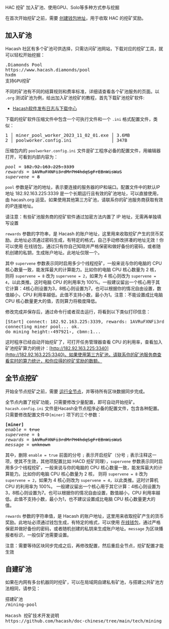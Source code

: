 HAC 挖矿
加入矿池、使用GPU、Solo等多种方式参与挖掘






在首次开始挖矿之前，需要 [创建钱包地址](https://wallet.hacash.org?lang=[:=lang.useset:])，用于收取 HAC 的挖矿奖励。


<a name="pool"></a>

## 加入矿池

Hacash 社区有多个矿池可供选择，只需访问矿池网站，下载对应的挖矿工具，就可以轻松开始挖掘：

<pre class="links">
.Diamonds Pool
https://www.hacash.diamonds/pool
hxdm
支持GPU挖矿
</pre>

不同的矿池有不同的结算规则和费率标准，详细请查看各个矿池服务的页面。以 `.org` 测试矿池为例，给出加入矿池挖矿的教程，首先下载矿池挖矿软件:

- [Hacash软件发布日志与下载中心](https://github.com/hacash/miner/releases)

下载的挖矿软件压缩文件中包含一个可执行文件和一个 `.ini` 格式配置文件，类似：

<pre class="log">
1 │ miner_pool_worker_2023_11_02_01.exe │ 3.6MB
2 │ poolworker.config.ini               │ 347B
</pre>

压缩包内的 `poolworker.config.ini` 文件是矿工程序必备的配置文件，用编辑器打开，可看到内部内容为：


<pre class="log cnf">
<i>pool</i> = <s>182.92.163.225:3339</s>
<i>rewards</i> = <s>1AVRuFXNFi3rdMrPH4hdqSgFrEBnWisWaS</s>
<i>supervene</i> = <s>8</s>
</pre>

`pool` 参数是矿池的地址，表示要连接的服务器的IP和端口。配置文件中的默认IP地址 182.92.163.225:3339 是一个长期运行且有效的矿池地址，可以直接使用，由 hacash.org 运营。如果使用其他第三方矿池，请联系你的矿池服务商获取有效的IP连接地址。

<p class="note">请注意：有些矿池服务商的挖矿软件通过加密方法内置了 IP 地址，无需再单独填写设置</p>

`rewards` 参数的字符串，是 Hacash 的账户地址，这里用来收取挖矿产生的货币奖励。此地址必须通过密码生成，有特定的格式，自己手动修改拼凑的地址无效！你可以使用 在线钱包，通过只有你自己知晓并严格保密和做好备份的密码，或者随机创建的私钥，生成账户地址。此地址仅限一个。

其中 `supervene` 参数表示同时启用多少个线程挖矿，一般来说与你的电脑的 CPU 核心数量一致，能发挥最大的计算能力。比如你的电脑 CPU 核心数量为 2 核， 则将 `supervene = 8` 改为 `supervene = 2`，如果为 4 核心则改为 `supervene = 4`，以此类推。这时电脑 CPU 的利用率为 100%。一般建议留出一个核心用于其它计算：4核心则设置为3，8核心则设置为7。也可以根据你的情况自由设置，数值越小，CPU 利用率越低。此值不支持小数，最小为1。注意：不能设置成比电脑 CPU 核心数量更大的值，否则算力将极度降低。

修改完成并保存后，通过命令行或者双击运行，将看到以下类似打印信息：

<pre class="print">[Start] connect: 182.92.163.225:3339, rewards: 1AVRuFXNFi3rdMrPH4hdqSgFrEBnWisWaS, supervene: 8. 
connecting miner pool... ok.
do mining height:‹497921›, cbmn:1... 
</pre>

这时程序已经自动开始挖矿了，可打开任务管理器查看 CPU 的利用率，查看加入矿池挖矿算力的统计：[http://182.92.163.225:3340](http://182.92.163.225:3340)。如果使用第三方矿池，请联系你的矿池服务商查看实时的算力统计，和你应得的挖矿奖励的数额。



<a name="fullnode"></a>

## 全节点挖矿

开始全节点挖矿之前，需要 [运行全节点](/run-full-node)，并等待所有区块数据同步完成。

全节点内置了挖矿功能，只需要修改少量配置，即可自动开始挖矿。`hacash.config.ini` 文件是Hacash全节点程序必备的配置文件，包含各种配置。只需要修改配置文件中`[miner]` 项下的三个参数：

<pre class="log cnf">
<b>[miner]</b>
<i>enable</i> = <s>true</s>
<i>supervene</i> = <s>1</s>
<i>rewards</i> = <s>1AVRuFXNFi3rdMrPH4hdqSgFrEBnWisWaS</s>
<i>message</i> = <s>unknown</s>
</pre>

其中，删除 `enable = true` 前面的分号 `;` 表示开启挖矿（分号 `;` 表示注释这一项，使其不生效，其他项配置比如 HACD 挖矿同理），`supervene` 参数表示同时启用多少个线程挖矿，一般来说与你的电脑的 CPU 核心数量一致，能发挥最大的计算能力。比如你的电脑 CPU 核心数量为 2 核， 则将 `supervene = 8` 改为 `supervene = 2`，如果为 4 核心则改为 `supervene = 4`，以此类推。这时计算机 CPU 的利用率为 100%。 一般建议留出一个核心用于其它计算：4核心则设置为3，8核心则设置为7。也可以根据你的情况自由设置，数值越小，CPU 利用率越低。此值不支持小数，最小为1，也不建议设置成比电脑 CPU 核心数量更大的值。

`rewards` 参数的字符串值，是 Hacash 的账户地址，这里用来收取挖矿产生的货币奖励。此地址必须通过钱包生成，有特定的格式，可以使用 [在线钱包](https://wallet.hacash.org?lang=[:=lang.useset:])，通过严格保密并做好备份的密码，或者随机创建的私钥来生成账户地址。`message` 为区块播报者标识，一般仅矿池需要设置。

<p class="note">注意：需要等待区块同步完成之后，再修改配置，然后重启全节点，挖矿配置才能生效</p>

## 自建矿池

如果在内网有多台机器同时挖矿，可以在局域网自建私有矿池，与搭建公共矿池方法相同，请参见：

<pre class="links">
搭建矿池
/mining-pool

Hacash 挖矿技术开发说明
https://github.com/hacash/doc-chinese/tree/main/tech/mining_tech_development_description.md
</pre>

